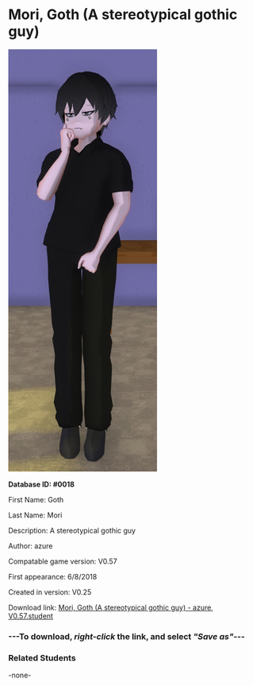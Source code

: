 # Mori, Goth (A stereotypical gothic guy)

<img src="../../Files/Images/Mori, Goth (A stereotypical gothic guy).png" title="Mori, Goth (A stereotypical gothic guy) - azure, V0.57">

**Database ID: #0018**

First Name: Goth

Last Name: Mori

Description: A stereotypical gothic guy

Author: azure

Compatable game version: V0.57

First appearance: 6/8/2018

Created in version: V0.25

Download link: <a href="https://raw.githubusercontent.com/Arbiter1223/Daigaku-Gurashi-Custom-Students/master/Files/Student%20Files/Mori%2C%20Goth%20(A%20stereotypical%20gothic%20guy)%20-%20azure%2C%20V0.57.student">Mori, Goth (A stereotypical gothic guy) - azure, V0.57.student</a>

### ---**To download, _right-click_ the link, and select _"Save as"_**---

### Related Students

-none-
